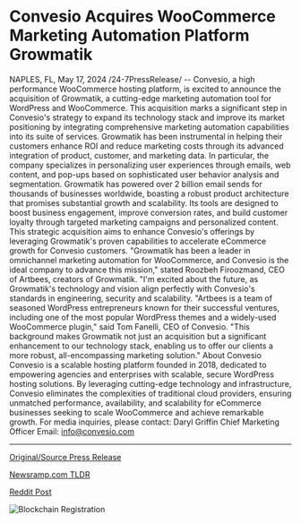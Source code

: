 # Convesio Acquires WooCommerce Marketing Automation Platform Growmatik

NAPLES, FL, May 17, 2024 /24-7PressRelease/ -- Convesio, a high performance WooCommerce hosting platform, is excited to announce the acquisition of Growmatik, a cutting-edge marketing automation tool for WordPress and WooCommerce. This acquisition marks a significant step in Convesio's strategy to expand its technology stack and improve its market positioning by integrating comprehensive marketing automation capabilities into its suite of services.  Growmatik has been instrumental in helping their customers enhance ROI and reduce marketing costs through its advanced integration of product, customer, and marketing data. In particular, the company specializes in personalizing user experiences through emails, web content, and pop-ups based on sophisticated user behavior analysis and segmentation.   Growmatik has powered over 2 billion email sends for thousands of businesses worldwide, boasting a robust product architecture that promises substantial growth and scalability. Its tools are designed to boost business engagement, improve conversion rates, and build customer loyalty through targeted marketing campaigns and personalized content.  This strategic acquisition aims to enhance Convesio's offerings by leveraging Growmatik's proven capabilities to accelerate eCommerce growth for Convesio customers.   "Growmatik has been a leader in omnichannel marketing automation for WooCommerce, and Convesio is the ideal company to advance this mission," stated Roozbeh Firoozmand, CEO of Artbees, creators of Growmatik. "I'm excited about the future, as Growmatik's technology and vision align perfectly with Convesio's standards in engineering, security and scalability.  "Artbees is a team of seasoned WordPress entrepreneurs known for their successful ventures, including one of the most popular WordPress themes and a widely-used WooCommerce plugin," said Tom Fanelli, CEO of Convesio. "This background makes Growmatik not just an acquisition but a significant enhancement to our technology stack, enabling us to offer our clients a more robust, all-encompassing marketing solution."  About Convesio  Convesio is a scalable hosting platform founded in 2018, dedicated to empowering agencies and enterprises with scalable, secure WordPress hosting solutions. By leveraging cutting-edge technology and infrastructure, Convesio eliminates the complexities of traditional cloud providers, ensuring unmatched performance, availability, and scalability for eCommerce businesses seeking to scale WooCommerce and achieve remarkable growth.  For media inquiries, please contact:  Daryl Griffin Chief Marketing Officer  Email: info@convesio.com 

---

[Original/Source Press Release](https://www.24-7pressrelease.com/press-release/510977/convesio-acquires-woocommerce-marketing-automation-platform-growmatik)
                    

[Newsramp.com TLDR](https://newsramp.com/curated-news/convesio-acquires-growmatik-to-enhance-marketing-automation-capabilities/0179110e12361c660e0bec1fccbeb13f) 

 



[Reddit Post](https://www.reddit.com/r/Business_NewsRamp/comments/1ctz8gp/convesio_acquires_growmatik_to_enhance_marketing/) 



![Blockchain Registration](https://cdn.newsramp.app/24-7PressRelease/qrcode/245/17/epicKvMP.webp)